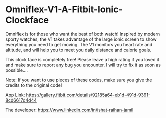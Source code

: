 # Omniflex-V1-A-Fitbit-Ionic-Clockface

Omniflex is for those who want the best of both watch! Inspired by modern sporty watches, the V1 takes advantage of the large ionic screen to show everything you need to get moving. The V1 monitors you heart rate and altitude, and will help you to meet you daily distance and calorie goals. 

This clock face is completely free!
Please leave a high rating if you loved it and make sure to report any bug you encounter. I will try to fix it as soon as possible....

Note: If you want to use pieces of these codes, make sure you give the credits to the original code!

App Link: https://gallery.fitbit.com/details/92185a64-eb1d-491d-9391-8cd6617d4d44

The developer: https://www.linkedin.com/in/ishat-raihan-jamil
